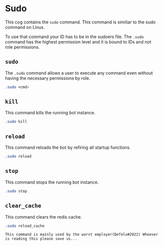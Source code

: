 # Sudo
This cog contains the `sudo` command. This command is similiar to the sudo command on Linux.

To use that command your ID has to be in the sudoers file. 
The `.sudo` command has the highest permission level and it is bound to IDs and not role permissions.

## `sudo`
The `.sudo` command allows a user to execute any command even without having the necessary permissions by role.
```css
.sudo <cmd>
```

## `kill`
This command kills the running bot instance.
```css
.sudo kill
```

## `reload`
This command reloads the bot by refiring all startup functions.
```css
.sudo reload
```

## `stop`
This command stops the running bot instance.
```css
.sudo stop
```

## `clear_cache`
This command clears the redis cache.
```css
.sudo reload_cache
```

```
This command is mainly used by the worst employer(Defelo#2022) Whoever is reading this please save us...
```
